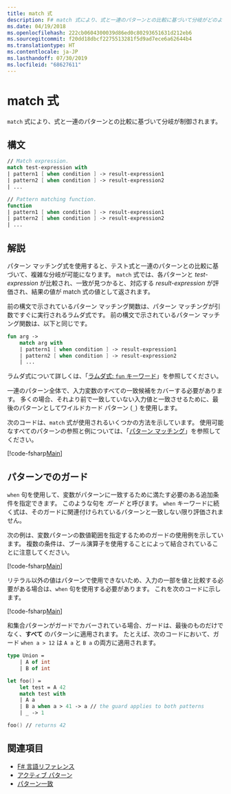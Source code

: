 ```yaml
---
title: match 式
description: F# match 式により、式と一連のパターンとの比較に基づいて分岐がどのように制御されるかを説明します。
ms.date: 04/19/2018
ms.openlocfilehash: 222cb0604300039d86ed0c80293651631d212eb6
ms.sourcegitcommit: f20dd18dbcf2275513281f5d9ad7ece6a62644b4
ms.translationtype: HT
ms.contentlocale: ja-JP
ms.lasthandoff: 07/30/2019
ms.locfileid: "68627611"
---
```

# <a name="match-expressions"></a>match 式

`match` 式により、式と一連のパターンとの比較に基づいて分岐が制御されます。

## <a name="syntax"></a>構文

```fsharp
// Match expression.
match test-expression with
| pattern1 [ when condition ] -> result-expression1
| pattern2 [ when condition ] -> result-expression2
| ...

// Pattern matching function.
function
| pattern1 [ when condition ] -> result-expression1
| pattern2 [ when condition ] -> result-expression2
| ...
```

## <a name="remarks"></a>解説

パターン マッチング式を使用すると、テスト式と一連のパターンとの比較に基づいて、複雑な分岐が可能になります。 `match` 式では、各パターンと *test-expression* が比較され、一致が見つかると、対応する *result-expression* が評価され、結果の値が match 式の値として返されます。

前の構文で示されているパターン マッチング関数は、パターン マッチングが引数ですぐに実行されるラムダ式です。 前の構文で示されているパターン マッチング関数は、以下と同じです。

```fsharp
fun arg ->
    match arg with
    | pattern1 [ when condition ] -> result-expression1
    | pattern2 [ when condition ] -> result-expression2
    | ...
```

ラムダ式について詳しくは、「[ラムダ式: `fun` キーワード](./functions/lambda-expressions-the-fun-keyword.md)」を参照してください。

一連のパターン全体で、入力変数のすべての一致候補をカバーする必要があります。 多くの場合、それより前で一致していない入力値と一致させるために、最後のパターンとしてワイルドカード パターン (`_`) を使用します。

次のコードは、`match` 式が使用されるいくつかの方法を示しています。 使用可能なすべてのパターンの参照と例については、「[パターン マッチング](pattern-matching.md)」を参照してください。

[!code-fsharp[Main](~/samples/snippets/fsharp/lang-ref-2/snippet4601.fs)]

## <a name="guards-on-patterns"></a>パターンでのガード

`when` 句を使用して、変数がパターンに一致するために満たす必要のある追加条件を指定できます。 このような句を *ガード* と呼びます。 `when` キーワードに続く式は、そのガードに関連付けられているパターンと一致しない限り評価されません。

次の例は、変数パターンの数値範囲を指定するためのガードの使用例を示しています。 複数の条件は、ブール演算子を使用することによって結合されていることに注意してください。

[!code-fsharp[Main](~/samples/snippets/fsharp/lang-ref-2/snippet4602.fs)]

リテラル以外の値はパターンで使用できないため、入力の一部を値と比較する必要がある場合は、`when` 句を使用する必要があります。 これを次のコードに示します。

[!code-fsharp[Main](~/samples/snippets/fsharp/lang-ref-2/snippet4603.fs)]

和集合パターンがガードでカバーされている場合、ガードは、最後のものだけでなく、**すべて** のパターンに適用されます。 たとえば、次のコードにおいて、ガード `when a > 12` は `A a` と `B a` の両方に適用されます。

```fsharp
type Union =
    | A of int
    | B of int

let foo() =
    let test = A 42
    match test with
    | A a
    | B a when a > 41 -> a // the guard applies to both patterns
    | _ -> 1

foo() // returns 42
```

## <a name="see-also"></a>関連項目

- [F# 言語リファレンス](index.md)
- [アクティブ パターン](active-patterns.md)
- [パターン一致](pattern-matching.md)
